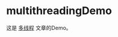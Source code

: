 # multithreadingDemo
这是 [多线程](http://zsfbradleyjohnson.com/%E5%A4%9A%E7%BA%BF%E7%A8%8B%E4%BD%BF%E7%94%A8/) 文章的Demo。
